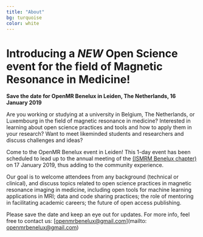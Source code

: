 ```yaml
---
title: "About"	
bg: turquoise
color: white
---
```

	
# Introducing a _NEW_ Open Science event for the field of Magnetic Resonance in Medicine!

**Save the date for OpenMR Benelux in Leiden, The Netherlands, 16 January 2019**

Are you working or studying at a university in Belgium, The Netherlands, or Luxembourg in the field of magnetic resonance in medicine?
Interested in learning about open science practices and tools and how to apply them in your research?
Want to meet likeminded students and researchers and discuss challenges and ideas?


Come to the OpenMR Benelux event in Leiden! This 1-day event has been scheduled to lead up to the annual meeting of the [(ISMRM Benelux chapter)](http://www.ismrm-benelux.org/) on 17 January 2019, thus adding to the community experience. 

Our goal is to welcome attendees from any background (technical or clinical), and discuss topics related to open science practices in magnetic resonance imaging in medicine, including open tools for machine learning applications in MRI; data and code sharing practices; the role of mentoring in facilitating academic careers; the future of open access publishing.

Please save the date and keep an eye out for updates. For more info, feel free to contact us: [openmrbenelux@gmail.com](mailto: openmrbenelux@gmail.com)





